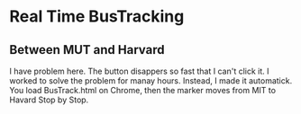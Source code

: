 # Real Time BusTracking
## Between MUT and Harvard
I have problem here. The button disappers so fast that I can't click it.
I worked to solve the problem for manay hours.
Instead, I made it automatick. You load BusTrack.html on Chrome, then 
the marker moves from MIT to Havard Stop by Stop.
